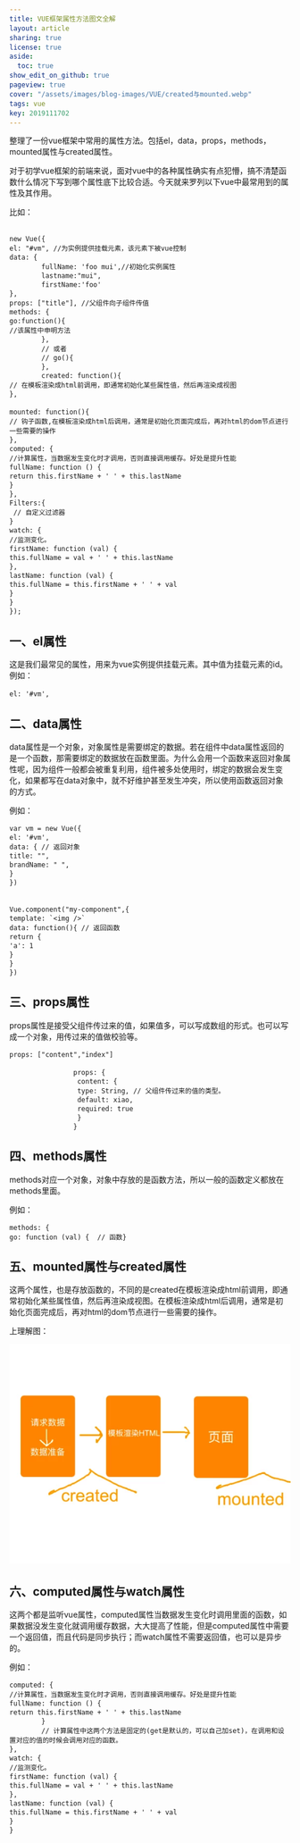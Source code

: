 ```yaml
---
title: VUE框架属性方法图文全解
layout: article
sharing: true
license: true
aside:
  toc: true
show_edit_on_github: true
pageview: true
cover: "/assets/images/blog-images/VUE/created与mounted.webp"
tags: vue
key: 2019111702
---
```


整理了一份vue框架中常用的属性方法。包括el，data，props，methods，mounted属性与created属性。

对于初学vue框架的前端来说，面对vue中的各种属性确实有点犯懵，搞不清楚函数什么情况下写到哪个属性底下比较合适。今天就来罗列以下vue中最常用到的属性及其作用。

比如：
```

new Vue({
el: "#vm", //为实例提供挂载元素，该元素下被vue控制
data: {
        fullName: 'foo mui',//初始化实例属性
        lastname:"mui",
        firstName:'foo'
},
props: ["title"], //父组件向子组件传值
methods: {
go:function(){
//该属性中申明方法
        },
        // 或者
        // go(){
        },  
        created: function(){
// 在模板渲染成html前调用，即通常初始化某些属性值，然后再渲染成视图
},
    
mounted: function(){
// 钩子函数,在模板渲染成html后调用，通常是初始化页面完成后，再对html的dom节点进行一些需要的操作
},
computed: {
//计算属性，当数据发生变化时才调用，否则直接调用缓存。好处是提升性能
fullName: function () {
return this.firstName + ' ' + this.lastName
}
},
Filters:{
 // 自定义过滤器
}
watch: {
//监测变化。
firstName: function (val) {
this.fullName = val + ' ' + this.lastName
},
lastName: function (val) {
this.fullName = this.firstName + ' ' + val
}
}
});
```


## 一、el属性

这是我们最常见的属性，用来为vue实例提供挂载元素。其中值为挂载元素的id。
例如：

`el: '#vm',`



## 二、data属性

data属性是一个对象，对象属性是需要绑定的数据。若在组件中data属性返回的是一个函数，那需要绑定的数据放在函数里面。为什么会用一个函数来返回对象属性呢，因为组件一般都会被重复利用，组件被多处使用时，绑定的数据会发生变化，如果都写在data对象中，就不好维护甚至发生冲突，所以使用函数返回对象的方式。

例如：

```
var vm = new Vue({
el: '#vm',
data: { // 返回对象
title: "",
brandName: " ",
}
})


Vue.component("my-component",{
template: `<img />`
data: function(){ // 返回函数
return {
'a': 1
}
}
})
```



## 三、props属性

props属性是接受父组件传过来的值，如果值多，可以写成数组的形式。也可以写成一个对象，用传过来的值做校验等。


```
props: ["content","index"]
           
                props: {
                 content: {
                 type: String, // 父组件传过来的值的类型。
                 default: xiao, 
                 required: true
                 }
                }
```




## 四、methods属性

methods对应一个对象，对象中存放的是函数方法，所以一般的函数定义都放在methods里面。

例如：

```
methods: {
go: function (val) {  // 函数}
```



## 五、mounted属性与created属性

这两个属性，也是存放函数的，不同的是created在模板渲染成html前调用，即通常初始化某些属性值，然后再渲染成视图。在模板渲染成html后调用，通常是初始化页面完成后，再对html的dom节点进行一些需要的操作。

上理解图：

![](/assets/images/blog-images/VUE/created与mounted.webp)




## 六、computed属性与watch属性

这两个都是监听vue属性，computed属性当数据发生变化时调用里面的函数，如果数据没发生变化就调用缓存数据，大大提高了性能，但是computed属性中需要一个返回值，而且代码是同步执行；而watch属性不需要返回值，也可以是异步的。

例如：

```
computed: {
//计算属性，当数据发生变化时才调用，否则直接调用缓存。好处是提升性能
fullName: function () {
return this.firstName + ' ' + this.lastName
        }
        // 计算属性中这两个方法是固定的(get是默认的，可以自己加set)，在调用和设置对应的值的时候会调用对应的函数。
},
watch: {
//监测变化。
firstName: function (val) {
this.fullName = val + ' ' + this.lastName
},
lastName: function (val) {
this.fullName = this.firstName + ' ' + val
}
}
```